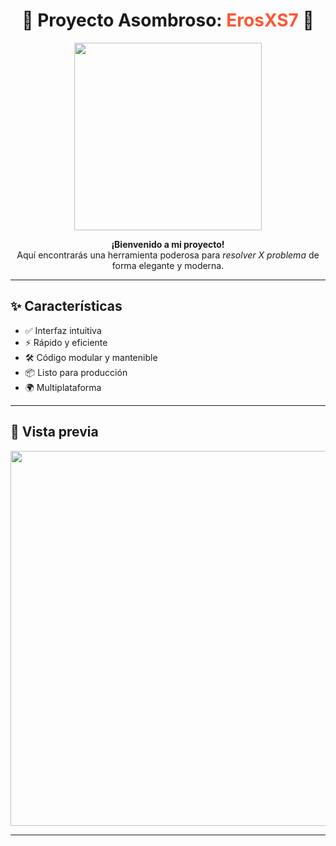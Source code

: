 <!-- TÍTULO CON ESTILO -->
<h1 align="center">🚀 Proyecto Asombroso: <span style="color:#ff5733;">ErosXS7</span> 🚀</h1>

<p align="center">
  <img src="https://media.giphy.com/media/26tn33aiTi1jkl6H6/giphy.gif" width="300px">
</p>

<p align="center">
  <b>¡Bienvenido a mi proyecto!</b><br>
  Aquí encontrarás una herramienta poderosa para <i>resolver X problema</i> de forma elegante y moderna.
</p>

---

## ✨ Características

- ✅ Interfaz intuitiva
- ⚡ Rápido y eficiente
- 🛠️ Código modular y mantenible
- 📦 Listo para producción
- 🌍 Multiplataforma

---

## 📸 Vista previa

<p align="center">
  <img src="https://via.placeholder.com/800x400.png?text=Captura+de+Pantalla](https://erostunjyp.github.io/BioSite/iconos/LogoE.png" width="600px">
</p>

---
